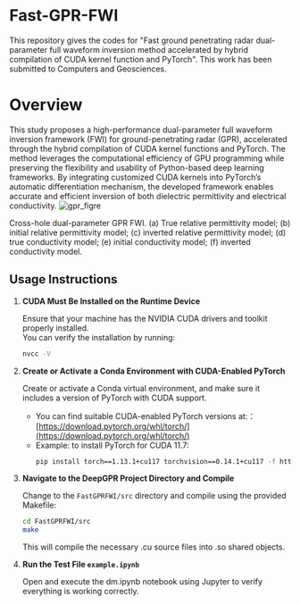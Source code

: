 # Fast-GPR-FWI
This repository gives the codes for "Fast ground penetrating radar dual-parameter full waveform inversion method accelerated by hybrid compilation of CUDA kernel function and PyTorch". This work has been submitted to Computers and Geosciences.

# Overview
This study proposes a high-performance dual-parameter full waveform inversion framework (FWI) for ground-penetrating radar (GPR), accelerated through the hybrid compilation of CUDA kernel functions and PyTorch. The method leverages the computational efficiency of GPU programming while preserving the flexibility and usability of Python-based deep learning frameworks. By integrating customized CUDA kernels into PyTorch’s automatic differentiation mechanism, the developed framework enables accurate and efficient inversion of both dielectric permittivity and electrical conductivity.
![gpr_figre](https://github.com/user-attachments/assets/28e18a25-4e25-4ecb-9698-f9fdbae2fa02)

Cross-hole dual-parameter GPR FWI. (a) True relative permittivity model; (b) initial relative permittivity model; (c) inverted relative permittivity model; (d) true conductivity model; (e) initial conductivity model; (f) inverted conductivity model.

## Usage Instructions

1. **CUDA Must Be Installed on the Runtime Device**

   Ensure that your machine has the NVIDIA CUDA drivers and toolkit properly installed.  
   You can verify the installation by running:

   ```bash
   nvcc -V
2. **Create or Activate a Conda Environment with CUDA-Enabled PyTorch**

   Create or activate a Conda virtual environment, and make sure it includes a version of PyTorch with CUDA support.

   - You can find suitable CUDA-enabled PyTorch versions at:：
     [https://download.pytorch.org/whl/torch/](https://download.pytorch.org/whl/torch/)
   - Example: to install PyTorch for CUDA 11.7:
     ```bash
     pip install torch==1.13.1+cu117 torchvision==0.14.1+cu117 -f https://download.pytorch.org/whl/torch_stable.html
     ```

3. **Navigate to the DeepGPR Project Directory and Compile**

   Change to the `FastGPRFWI/src` directory and compile using the provided Makefile: 

   ```bash
   cd FastGPRFWI/src
   make
   ```
   This will compile the necessary .cu source files into .so shared objects.
4. **Run the Test File `example.ipynb`**
   
   Open and execute the dm.ipynb notebook using Jupyter to verify everything is working correctly. 

